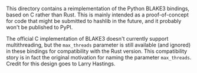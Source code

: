 This directory contains a reimplementation of the Python BLAKE3 bindings, based
on C rather than Rust. This is mainly intended as a proof-of-concept for code
that might be submitted to hashlib in the future, and it probably won't be
published to PyPI.

The official C implementation of BLAKE3 doesn't currently support
multithreading, but the `max_threads` parameter is still available (and
ignored) in these bindings for compatibility with the Rust version. This
compatibility story is in fact the original motivation for naming the parameter
`max_threads`. Credit for this design goes to Larry Hastings.
